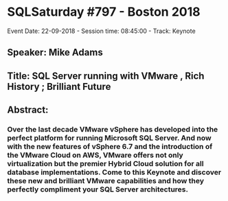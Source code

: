 # SQLSaturday #797 - Boston 2018
Event Date: 22-09-2018 - Session time: 08:45:00 - Track: Keynote
## Speaker: Mike Adams
## Title: SQL Server running with VMware , Rich History ; Brilliant Future
## Abstract:
### Over the last decade VMware vSphere has developed into the perfect platform for running Microsoft SQL Server. And now with the new features of vSphere 6.7 and the introduction of the VMware Cloud on AWS,  VMware offers not only virtualization but the premier Hybrid Cloud solution for all database implementations.  Come to this Keynote and discover these new and brilliant VMware capabilities and how they perfectly compliment your SQL Server architectures.
